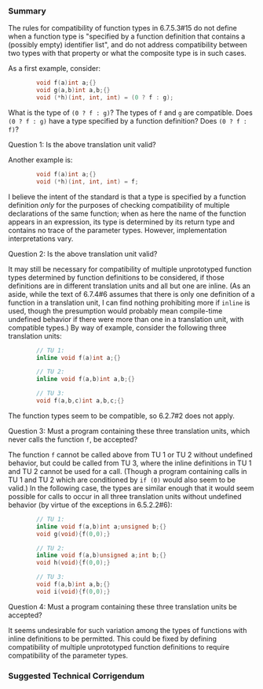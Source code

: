 ### Summary

The rules for compatibility of function types in 6.7.5.3#15 do not define when a
function type is "specified by a function definition that contains a (possibly
empty) identifier list", and do not address compatibility between two types with
that property or what the composite type is in such cases.

As a first example, consider:

```c
        void f(a)int a;{}
        void g(a,b)int a,b;{}
        void (*h)(int, int, int) = (0 ? f : g);
```

What is the type of `(0 ? f : g)`? The types of `f` and `g` are compatible. Does
`(0 ? f : g)` have a type specified by a function definition? Does `(0 ? f :
f)`?

Question 1: Is the above translation unit valid?

Another example is:

```c
        void f(a)int a;{}
        void (*h)(int, int, int) = f;
```

I believe the intent of the standard is that a type is specified by a function
definition *only* for the purposes of checking compatibility of multiple
declarations of the same function; when as here the name of the function appears
in an expression, its type is determined by its return type and contains no
trace of the parameter types. However, implementation interpretations vary.

Question 2: Is the above translation unit valid?

It may still be necessary for compatibility of multiple unprototyped function
types determined by function definitions to be considered, if those definitions
are in different translation units and all but one are inline. (As an aside,
while the text of 6.7.4#6 assumes that there is only one definition of a
function in a translation unit, I can find nothing prohibiting more if `inline`
is used, though the presumption would probably mean compile-time undefined
behavior if there were more than one in a translation unit, with compatible
types.) By way of example, consider the following three translation units:

```c
        // TU 1:
        inline void f(a)int a;{}

        // TU 2:
        inline void f(a,b)int a,b;{}

        // TU 3:
        void f(a,b,c)int a,b,c;{}
```

The function types seem to be compatible, so 6.2.7#2 does not apply.

Question 3: Must a program containing these three translation units, which never
calls the function `f`, be accepted?

The function `f` cannot be called above from TU 1 or TU 2 without undefined
behavior, but could be called from TU 3, where the inline definitions in TU 1
and TU 2 cannot be used for a call. (Though a program containing calls in TU 1
and TU 2 which are conditioned by `if (0)` would also seem to be valid.) In the
following case, the types are similar enough that it would seem possible for
calls to occur in all three translation units without undefined behavior (by
virtue of the exceptions in 6.5.2.2#6):

```c
        // TU 1:
        inline void f(a,b)int a;unsigned b;{}
        void g(void){f(0,0);}

        // TU 2:
        inline void f(a,b)unsigned a;int b;{}
        void h(void){f(0,0);}

        // TU 3:
        void f(a,b)int a,b;{}
        void i(void){f(0,0);}
```

Question 4: Must a program containing these three translation units be accepted?

It seems undesirable for such variation among the types of functions with inline
definitions to be permitted. This could be fixed by defining compatibility of
multiple unprototyped function definitions to require compatibility of the
parameter types.

### Suggested Technical Corrigendum
